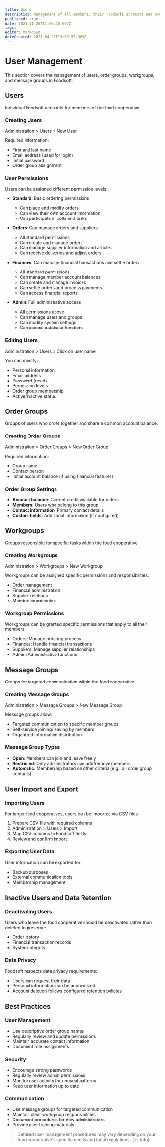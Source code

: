 ```yaml
---
title: Users
description: Management of all members, their Foodsoft accounts and order groups
published: true
date: 2021-11-26T11:06:26.697Z
tags: 
editor: markdown
dateCreated: 2021-04-20T19:57:55.363Z
---
```


# User Management

This section covers the management of users, order groups, workgroups, and message groups in Foodsoft.

## Users

Individual Foodsoft accounts for members of the food cooperative.

### Creating Users

Administration \> Users \> New User

Required information:
- First and last name
- Email address (used for login)
- Initial password
- Order group assignment

### User Permissions

Users can be assigned different permission levels:

- **Standard**: Basic ordering permissions
  - Can place and modify orders
  - Can view their own account information
  - Can participate in polls and tasks

- **Orders**: Can manage orders and suppliers
  - All standard permissions
  - Can create and manage orders
  - Can manage supplier information and articles
  - Can receive deliveries and adjust orders

- **Finances**: Can manage financial transactions and settle orders
  - All standard permissions  
  - Can manage member account balances
  - Can create and manage invoices
  - Can settle orders and process payments
  - Can access financial reports

- **Admin**: Full administrative access
  - All permissions above
  - Can manage users and groups
  - Can modify system settings
  - Can access database functions

### Editing Users

Administration \> Users \> Click on user name

You can modify:
- Personal information
- Email address
- Password (reset)
- Permission levels
- Order group membership
- Active/inactive status

## Order Groups

Groups of users who order together and share a common account balance.

### Creating Order Groups

Administration \> Order Groups \> New Order Group

Required information:
- Group name
- Contact person
- Initial account balance (if using financial features)

### Order Group Settings

- **Account balance**: Current credit available for orders
- **Members**: Users who belong to this group
- **Contact information**: Primary contact details
- **Custom fields**: Additional information (if configured)

## Workgroups

Groups responsible for specific tasks within the food cooperative.

### Creating Workgroups

Administration \> Workgroups \> New Workgroup

Workgroups can be assigned specific permissions and responsibilities:
- Order management
- Financial administration
- Supplier relations
- Member coordination

### Workgroup Permissions

Workgroups can be granted specific permissions that apply to all their members:
- Orders: Manage ordering process
- Finances: Handle financial transactions
- Suppliers: Manage supplier relationships
- Admin: Administrative functions

## Message Groups

Groups for targeted communication within the food cooperative.

### Creating Message Groups

Administration \> Message Groups \> New Message Group

Message groups allow:
- Targeted communication to specific member groups
- Self-service joining/leaving by members
- Organized information distribution

### Message Group Types

- **Open**: Members can join and leave freely
- **Restricted**: Only administrators can add/remove members
- **Automatic**: Membership based on other criteria (e.g., all order group contacts)

## User Import and Export

### Importing Users

For larger food cooperatives, users can be imported via CSV files:

1. Prepare CSV file with required columns
2. Administration \> Users \> Import
3. Map CSV columns to Foodsoft fields
4. Review and confirm import

### Exporting User Data

User information can be exported for:
- Backup purposes
- External communication tools
- Membership management

## Inactive Users and Data Retention

### Deactivating Users

Users who leave the food cooperative should be deactivated rather than deleted to preserve:
- Order history
- Financial transaction records
- System integrity

### Data Privacy

Foodsoft respects data privacy requirements:
- Users can request their data
- Personal information can be anonymized
- Account deletion follows configured retention policies

## Best Practices

### User Management

- Use descriptive order group names
- Regularly review and update permissions
- Maintain accurate contact information
- Document role assignments

### Security

- Encourage strong passwords
- Regularly review admin permissions
- Monitor user activity for unusual patterns
- Keep user information up to date

### Communication

- Use message groups for targeted communication
- Maintain clear workgroup responsibilities
- Document procedures for new administrators
- Provide user training materials

> Detailed user management procedures may vary depending on your food cooperative's specific needs and local regulations.
{.is-info}
